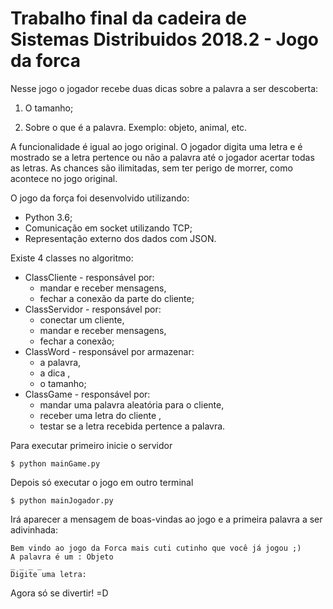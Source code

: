 # Trabalho final da cadeira de Sistemas Distribuidos 2018.2 - Jogo da forca


Nesse jogo o jogador recebe duas dicas sobre a palavra a ser descoberta:

1. O tamanho;

2. Sobre o que é a palavra. Exemplo: objeto, animal, etc.

A funcionalidade é igual ao jogo original. O jogador digita uma letra e é mostrado se a letra pertence ou não a palavra até o jogador acertar todas as letras. As chances são ilimitadas, sem ter perigo de morrer, como acontece no jogo original.




O jogo da força foi desenvolvido utilizando:

- Python 3.6;
- Comunicação em socket utilizando TCP;
- Representação externo dos dados com JSON.


Existe 4 classes no algoritmo:

- ClassCliente - responsável por:
    - mandar e receber mensagens,
    - fechar a conexão da parte do cliente; 
- ClassServidor - responsável por:
    - conectar um cliente,
    - mandar e receber mensagens,
    - fechar a conexão;
- ClassWord - responsável por armazenar: 
    - a palavra,
    - a dica ,
    - o tamanho;
- ClassGame - responsável por:
    - mandar uma palavra aleatória para o cliente, 
    - receber uma letra do cliente ,
    - testar se a letra recebida pertence a palavra.
    
Para executar primeiro inicie o servidor
 
    $ python mainGame.py 
    
Depois só executar o jogo em outro terminal

    
    $ python mainJogador.py
    
Irá aparecer a mensagem de boas-vindas ao jogo e a primeira palavra a ser adivinhada:
  
    
    Bem vindo ao jogo da Forca mais cuti cutinho que você já jogou ;)
    A palavra é um : Objeto
    _ _ _ _ 
    Digite uma letra: 
    
Agora só se divertir! =D
